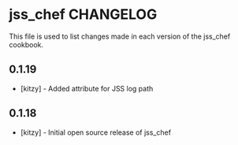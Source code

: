 jss_chef CHANGELOG
====================

This file is used to list changes made in each version of the jss_chef cookbook.

0.1.19
-----
- [kitzy] - Added attribute for JSS log path

0.1.18
-----
- [kitzy] - Initial open source release of jss_chef
